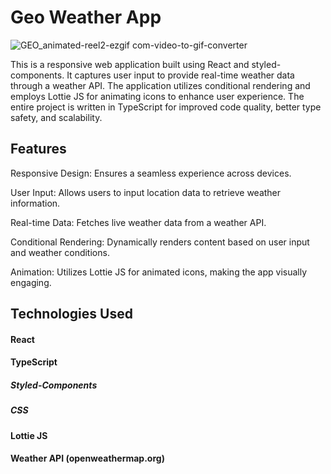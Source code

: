 # Geo Weather App

 
![GEO_animated-reel2-ezgif com-video-to-gif-converter](https://github.com/manos404/geo/assets/152051892/5ecb5287-63b4-4e0d-9f4d-1ff45110ee83)
 
This is a responsive web application built using React and styled-components. It captures user input to provide real-time weather data through a weather API. The application utilizes conditional rendering and employs Lottie JS for animating icons to enhance user experience. The entire project is written in TypeScript for improved code quality, better type safety, and scalability.

## Features

Responsive Design: Ensures a seamless experience across devices.

User Input: Allows users to input location data to retrieve weather information.

Real-time Data: Fetches live weather data from a weather API.

Conditional Rendering: Dynamically renders content based on user input and weather conditions.

Animation: Utilizes Lottie JS for animated icons, making the app visually engaging.
## Technologies Used

#### React
#### TypeScript
##### Styled-Components
##### CSS
#### Lottie JS
#### Weather API (openweathermap.org)
 
